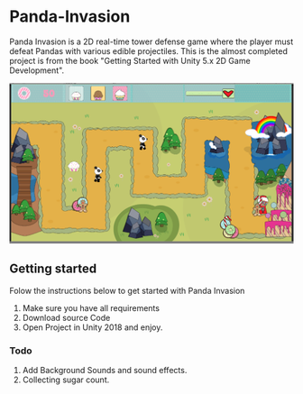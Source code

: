 # Panda-Invasion

Panda Invasion is a 2D real-time tower defense game where the player must defeat Pandas with various edible projectiles. This is the almost completed project is from the book "Getting Started with Unity 5.x 2D Game Development".

![Panda Ingame](Assets/Images/PandaInvasionInGame.PNG)

## Getting started

Folow the instructions below to get started with Panda Invasion

1. Make sure you have all requirements
2. Download source Code 
3. Open Project in Unity 2018 and enjoy.

### Todo

1. Add Background Sounds and sound effects.
2. Collecting sugar count.
